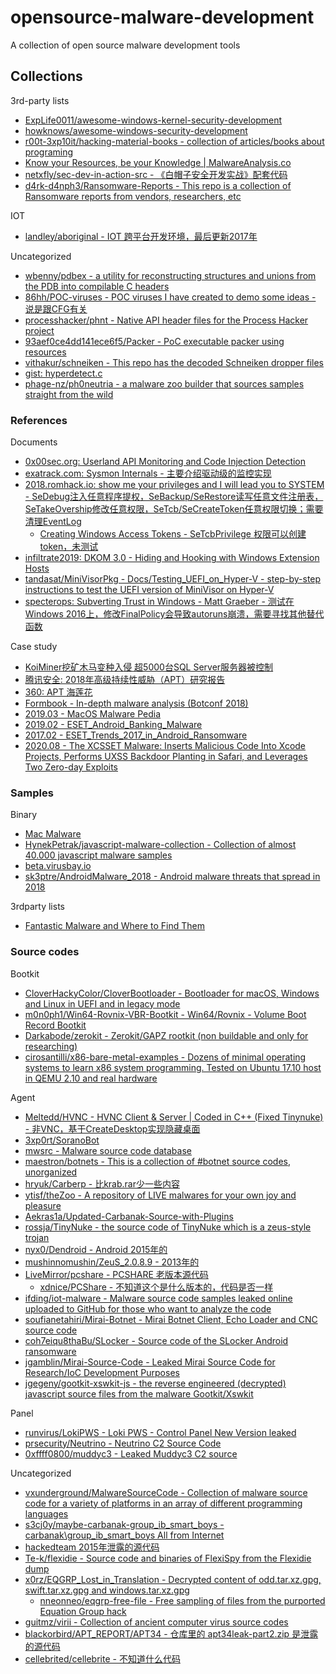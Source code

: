 # opensource-malware-development

A collection of open source malware development tools

## Collections

3rd-party lists

* [ExpLife0011/awesome-windows-kernel-security-development](https://github.com/ExpLife0011/awesome-windows-kernel-security-development)
* [howknows/awesome-windows-security-development](https://github.com/howknows/awesome-windows-security-development)
* [r00t-3xp10it/hacking-material-books - collection of articles/books about programing](https://github.com/r00t-3xp10it/hacking-material-books)
* [Know your Resources, be your Knowledge | MalwareAnalysis.co](https://malwareanalysis.co/)
* [netxfly/sec-dev-in-action-src - 《白帽子安全开发实战》配套代码](https://github.com/netxfly/sec-dev-in-action-src)
* [d4rk-d4nph3/Ransomware-Reports - This repo is a collection of Ransomware reports from vendors, researchers, etc](https://github.com/d4rk-d4nph3/Ransomware-Reports)

IOT

* [landley/aboriginal - IOT 跨平台开发环境，最后更新2017年](https://github.com/landley/aboriginal)

Uncategorized

* [wbenny/pdbex - a utility for reconstructing structures and unions from the PDB into compilable C headers](https://github.com/wbenny/pdbex)
* [86hh/POC-viruses - POC viruses I have created to demo some ideas - 说是跟CFG有关](https://github.com/86hh/POC-viruses)
* [processhacker/phnt - Native API header files for the Process Hacker project](https://github.com/processhacker/phnt)
* [93aef0ce4dd141ece6f5/Packer - PoC executable packer using resources](https://github.com/93aef0ce4dd141ece6f5/Packer)
* [vithakur/schneiken - This repo has the decoded Schneiken dropper files](https://github.com/vithakur/schneiken)
* [gist: hyperdetect.c](https://gist.github.com/drew-gpf/d31840bebbbb1ff1d112a6f46e162c05)
* [phage-nz/ph0neutria - a malware zoo builder that sources samples straight from the wild](https://github.com/phage-nz/ph0neutria)

### References

Documents

* [0x00sec.org: Userland API Monitoring and Code Injection Detection](https://0x00sec.org/t/userland-api-monitoring-and-code-injection-detection/5565)
* [exatrack.com: Sysmon Internals - 主要介绍驱动级的监控实现](https://exatrack.com/public/SysmonInternals.pdf)
* [2018.romhack.io: show me your privileges and I will lead you to SYSTEM - SeDebug注入任意程序提权，SeBackup/SeRestore读写任意文件注册表，SeTakeOvership修改任意权限，SeTcb/SeCreateToken任意权限切换；需要清理EventLog](https://2018.romhack.io/slides/RomHack%202018%20-%20Andrea%20Pierini%20-%20whoami%20priv%20-%20show%20me%20your%20Windows%20privileges%20and%20I%20will%20lead%20you%20to%20SYSTEM.pdf)
  * [Creating Windows Access Tokens - SeTcbPrivilege 权限可以创建 token，未测试](https://decoder.cloud/2019/07/04/creating-windows-access-tokens/)
* [infiltrate2019: DKOM 3.0 - Hiding and Hooking with Windows Extension Hosts](https://downloads.immunityinc.com/infiltrate2019-slidepacks/alex-ionescu-gabrielle-viala-yarden-shafir-dkom-3/infiltrate2019.pdf)
* [tandasat/MiniVisorPkg - Docs/Testing_UEFI_on_Hyper-V - step-by-step instructions to test the UEFI version of MiniVisor on Hyper-V](https://github.com/tandasat/MiniVisorPkg/blob/master/Docs/Testing_UEFI_on_Hyper-V.md)
* [specterops: Subverting Trust in Windows - Matt Graeber - 测试在Windows 2016上，修改FinalPolicy会导致autoruns崩溃，需要寻找其他替代函数](https://specterops.io/assets/resources/SpecterOps_Subverting_Trust_in_Windows.pdf)

Case study

* [KoiMiner挖矿木马变种入侵 超5000台SQL Server服务器被控制](https://s.tencent.com/research/report/567.html)
* [腾讯安全: 2018年高级持续性威胁（APT）研究报告](https://www.freebuf.com/articles/network/193420.html)
* [360: APT 海莲花](https://ti.qianxin.com/uploads/2019/05/08/e159233f9b2b714ba1e76e3e1b84deba.pdf)
* [Formbook - In-depth malware analysis (Botconf 2018)](https://www.slideshare.net/RmiJullian/formbook-indepth-malware-analysis-botconf-2018/)
* [2019.03 - MacOS Malware Pedia](https://research.checkpoint.com/macos-malware-pedia/)
* [2019.02 - ESET_Android_Banking_Malware](https://www.welivesecurity.com/wp-content/uploads/2019/02/ESET_Android_Banking_Malware.pdf)
* [2017.02 - ESET_Trends_2017_in_Android_Ransomware](https://www.welivesecurity.com/wp-content/uploads/2017/02/ESET_Trends_2017_in_Android_Ransomware.pdf)
* [2020.08 - The XCSSET Malware: Inserts Malicious Code Into Xcode Projects, Performs UXSS Backdoor Planting in Safari, and Leverages Two Zero-day Exploits](https://documents.trendmicro.com/assets/pdf/XCSSET_Technical_Brief.pdf)

### Samples

Binary

* [Mac Malware](https://objective-see.com/malware.html)
* [HynekPetrak/javascript-malware-collection - Collection of almost 40.000 javascript malware samples](https://github.com/HynekPetrak/javascript-malware-collection)
* [beta.virusbay.io](https://beta.virusbay.io/)
* [sk3ptre/AndroidMalware_2018 - Android malware threats that spread in 2018](https://github.com/sk3ptre/AndroidMalware_2018)

3rdparty lists

* [Fantastic Malware and Where to Find Them](http://www.megabeets.net/fantastic-malware-and-where-to-find-them/)

### Source codes

Bootkit

* [CloverHackyColor/CloverBootloader - Bootloader for macOS, Windows and Linux in UEFI and in legacy mode](https://github.com/CloverHackyColor/CloverBootloader)
* [m0n0ph1/Win64-Rovnix-VBR-Bootkit - Win64/Rovnix - Volume Boot Record Bootkit](https://github.com/m0n0ph1/Win64-Rovnix-VBR-Bootkit)
* [Darkabode/zerokit - Zerokit/GAPZ rootkit (non buildable and only for researching)](https://github.com/Darkabode/zerokit)
* [cirosantilli/x86-bare-metal-examples - Dozens of minimal operating systems to learn x86 system programming. Tested on Ubuntu 17.10 host in QEMU 2.10 and real hardware](https://github.com/cirosantilli/x86-bare-metal-examples)

Agent

* [Meltedd/HVNC - HVNC Client & Server | Coded in C++ (Fixed Tinynuke) - 非VNC，基于CreateDesktop实现隐藏桌面](https://github.com/Meltedd/HVNC)
* [3xp0rt/SoranoBot](https://github.com/3xp0rt/SoranoBot)
* [mwsrc - Malware source code database](https://github.com/mwsrc)
* [maestron/botnets - This is a collection of #botnet source codes, unorganized](https://github.com/maestron/botnets)
* [hryuk/Carberp - 比krab.rar少一些内容](https://github.com/hryuk/Carberp)
* [ytisf/theZoo - A repository of LIVE malwares for your own joy and pleasure](https://github.com/ytisf/theZoo)
* [Aekras1a/Updated-Carbanak-Source-with-Plugins](https://github.com/Aekras1a/Updated-Carbanak-Source-with-Plugins)
* [rossja/TinyNuke - the source code of TinyNuke which is a zeus-style trojan](https://github.com/rossja/TinyNuke)
* [nyx0/Dendroid - Android 2015年的](https://github.com/nyx0/Dendroid)
* [mushinnomushin/ZeuS_2.0.8.9 - 2013年的](https://github.com/mushinnomushin/ZeuS_2.0.8.9)
* [LiveMirror/pcshare - PCSHARE 老版本源代码](https://github.com/LiveMirror/pcshare)
  * [xdnice/PCShare - 不知道这个是什么版本的，代码是否一样](https://github.com/xdnice/PCShare)
* [ifding/iot-malware - Malware source code samples leaked online uploaded to GitHub for those who want to analyze the code](https://github.com/ifding/iot-malware)
* [soufianetahiri/Mirai-Botnet - Mirai Botnet Client, Echo Loader and CNC source code](https://github.com/soufianetahiri/Mirai-Botnet)
* [coh7eiqu8thaBu/SLocker - Source code of the SLocker Android ransomware](https://github.com/coh7eiqu8thaBu/SLocker)
* [jgamblin/Mirai-Source-Code - Leaked Mirai Source Code for Research/IoC Development Purposes](https://github.com/jgamblin/Mirai-Source-Code)
* [jgegeny/gootkit-xswkit-js - the reverse engineered (decrypted) javascript source files from the malware Gootkit/Xswkit](https://github.com/jgegeny/gootkit-xswkit-js)

Panel

* [runvirus/LokiPWS - Loki PWS - Control Panel New Version leaked](https://github.com/runvirus/LokiPWS)
* [prsecurity/Neutrino - Neutrino C2 Source Code](https://github.com/prsecurity/Neutrino)
* [0xffff0800/muddyc3 - Leaked Muddyc3 C2 source](https://github.com/0xffff0800/muddyc3)

Uncategorized

* [vxunderground/MalwareSourceCode - Collection of malware source code for a variety of platforms in an array of different programming languages](https://github.com/vxunderground/MalwareSourceCode)
* [s3cj0y/maybe-carbanak-group_ib_smart_boys - carbanak\\group_ib_smart_boys All from Internet](https://github.com/s3cj0y/maybe-carbanak-group_ib_smart_boys)
* [hackedteam 2015年泄露的源代码](https://github.com/hackedteam?tab=repositories)
* [Te-k/flexidie - Source code and binaries of FlexiSpy from the Flexidie dump](https://github.com/Te-k/flexidie)
* [x0rz/EQGRP_Lost_in_Translation - Decrypted content of odd.tar.xz.gpg, swift.tar.xz.gpg and windows.tar.xz.gpg](https://github.com/x0rz/EQGRP_Lost_in_Translation)
  * [nneonneo/eqgrp-free-file - Free sampling of files from the purported Equation Group hack](https://github.com/nneonneo/eqgrp-free-file)
* [guitmz/virii - Collection of ancient computer virus source codes](https://github.com/guitmz/virii)
* [blackorbird/APT_REPORT/APT34 - 仓库里的 apt34leak-part2.zip 是泄露的源代码](https://github.com/blackorbird/APT_REPORT/tree/master/APT34)
* [cellebrited/cellebrite - 不知道什么代码](https://github.com/cellebrited/cellebrite)



